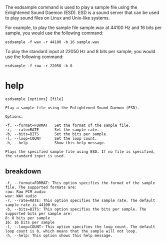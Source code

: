 The esdsample command is used to play a sample file using the Enlightened Sound Daemon (ESD). ESD is a sound server that can be used to play sound files on Linux and Unix-like systems.

For example, to play the sample file sample.wav at 44100 Hz and 16 bits per sample, you would use the following command:

`esdsample -f wav -r 44100 -b 16 sample.wav`

To play the standard input at 22050 Hz and 8 bits per sample, you would use the following command:

`esdsample -f raw -r 22050 -b 8`


# help 

```
esdsample [options] [file]

Play a sample file using the Enlightened Sound Daemon (ESD).

Options:

-f, --format=FORMAT   Set the format of the sample file.
-r, --rate=RATE       Set the sample rate.
-b, --bits=BITS       Set the bits per sample.
-l, --loop=COUNT      Set the loop count.
-h, --help            Show this help message.

Plays the specified sample file using ESD. If no file is specified, the standard input is used.

```



## breakdown

```
-f, --format=FORMAT: This option specifies the format of the sample file. The supported formats are:
raw: Raw PCM audio
wav: WAV audio
-r, --rate=RATE: This option specifies the sample rate. The default sample rate is 44100 Hz.
-b, --bits=BITS: This option specifies the bits per sample. The supported bits per sample are:
8: 8 bits per sample
16: 16 bits per sample
-l, --loop=COUNT: This option specifies the loop count. The default loop count is 0, which means that the sample will not loop.
-h, --help: This option shows this help message.
```